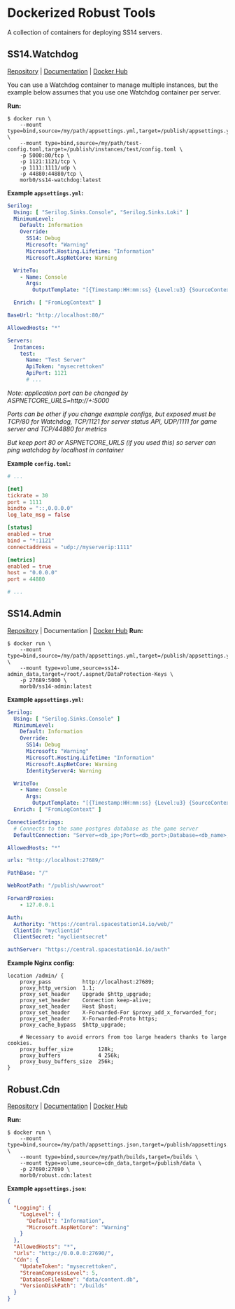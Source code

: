 # Dockerized Robust Tools
A collection of containers for deploying SS14 servers.

## SS14.Watchdog
[Repository](https://github.com/space-wizards/SS14.Watchdog) | [Documentation](https://docs.spacestation14.io/en/getting-started/hosting) | [Docker Hub](https://hub.docker.com/r/morb0/ss14-watchdog)

You can use a Watchdog container to manage multiple instances, but the example below assumes that you use one Watchdog container per server.

**Run:**
```console
$ docker run \
	--mount type=bind,source=/my/path/appsettings.yml,target=/publish/appsettings.yml \
	--mount type=bind,source=/my/path/test-config.toml,target=/publish/instances/test/config.toml \
	-p 5000:80/tcp \
	-p 1121:1121/tcp \
	-p 1111:1111/udp \
	-p 44880:44880/tcp \
	morb0/ss14-watchdog:latest
```

**Example `appsettings.yml`:**
```yml
Serilog:
  Using: [ "Serilog.Sinks.Console", "Serilog.Sinks.Loki" ]
  MinimumLevel:
    Default: Information
    Override:
      SS14: Debug
      Microsoft: "Warning"
      Microsoft.Hosting.Lifetime: "Information"
      Microsoft.AspNetCore: Warning

  WriteTo:
    - Name: Console
      Args:
        OutputTemplate: "[{Timestamp:HH:mm:ss} {Level:u3} {SourceContext}] {Message:lj}{NewLine}{Exception}"

  Enrich: [ "FromLogContext" ]

BaseUrl: "http://localhost:80/"

AllowedHosts: "*"

Servers:
  Instances:
    test:
      Name: "Test Server"
      ApiToken: "mysecrettoken"
      ApiPort: 1121
      # ...
```
*Note: application port can be changed by ASPNETCORE_URLS=http://+:5000*

*Ports can be other if you change example configs, but exposed must be TCP/80 for Watchdog, TCP/1121 for server status API, UDP/1111 for game server and TCP/44880 for metrics*

*But keep port 80 or ASPNETCORE_URLS (if you used this) so server can ping watchdog by localhost in container*

**Example `config.toml`:**
```toml
# ...

[net]
tickrate = 30
port = 1111
bindto = "::,0.0.0.0"
log_late_msg = false

[status]
enabled = true
bind = "*:1121"
connectaddress = "udp://myserverip:1111"

[metrics]
enabled = true
host = "0.0.0.0"
port = 44880

# ...
```


## SS14.Admin
[Repository](https://github.com/space-wizards/SS14.Admin) | Documentation | [Docker Hub](https://hub.docker.com/r/morb0/ss14-admin)
**Run:**
```console
$ docker run \
	--mount type=bind,source=/my/path/appsettings.yml,target=/publish/appsettings.yml \
	--mount type=volume,source=ss14-admin_data,target=/root/.aspnet/DataProtection-Keys \
	-p 27689:5000 \
	morb0/ss14-admin:latest
```


**Example `appsettings.yml`:**
```yml
Serilog:
  Using: [ "Serilog.Sinks.Console" ]
  MinimumLevel:
    Default: Information
    Override:
      SS14: Debug
      Microsoft: "Warning"
      Microsoft.Hosting.Lifetime: "Information"
      Microsoft.AspNetCore: Warning
      IdentityServer4: Warning

  WriteTo:
    - Name: Console
      Args:
        OutputTemplate: "[{Timestamp:HH:mm:ss} {Level:u3} {SourceContext}] {Message:lj}{NewLine}{Exception}"
  Enrich: [ "FromLogContext" ]

ConnectionStrings:
  # Connects to the same postgres database as the game server
  DefaultConnection: "Server=<db_ip>;Port=<db_port>;Database=<db_name>;User Id=<db_user>;Password=<db_pass>"

AllowedHosts: "*"

urls: "http://localhost:27689/"

PathBase: "/"

WebRootPath: "/publish/wwwroot"

ForwardProxies:
    - 127.0.0.1

Auth:
  Authority: "https://central.spacestation14.io/web/"
  ClientId: "myclientid"
  ClientSecret: "myclientsecret"

authServer: "https://central.spacestation14.io/auth"
```

**Example Nginx config:**
```nginx
location /admin/ {
	proxy_pass          http://localhost:27689;
	proxy_http_version  1.1;
	proxy_set_header    Upgrade $http_upgrade;
	proxy_set_header    Connection keep-alive;
	proxy_set_header    Host $host;
	proxy_set_header    X-Forwarded-For $proxy_add_x_forwarded_for;
	proxy_set_header    X-Forwarded-Proto https;
	proxy_cache_bypass  $http_upgrade;

	# Necessary to avoid errors from too large headers thanks to large cookies.
	proxy_buffer_size        128k;
	proxy_buffers            4 256k;
	proxy_busy_buffers_size  256k;
}
```


## Robust.Cdn
[Repository](https://github.com/space-wizards/Robust.Cdn) | [Documentation](https://docs.spacestation14.io/en/hosting/robust-cdn) | [Docker Hub](https://hub.docker.com/r/morb0/robust.cdn)

**Run:**
```console
$ docker run \
	--mount type=bind,source=/my/path/appsettings.json,target=/publish/appsettings.json \
	--mount type=bind,source=/my/path/builds,target=/builds \
	--mount type=volume,source=cdn_data,target=/publish/data \
	-p 27690:27690 \
	morb0/robust.cdn:latest
```

**Example `appsettings.json`:**
```json
{
  "Logging": {
    "LogLevel": {
      "Default": "Information",
      "Microsoft.AspNetCore": "Warning"
    }
  },
  "AllowedHosts": "*",
  "Urls": "http://0.0.0.0:27690/",
  "Cdn": {
    "UpdateToken": "mysecrettoken",
    "StreamCompressLevel": 5,
    "DatabaseFileName": "data/content.db",
    "VersionDiskPath": "/builds"
  }
}
```
